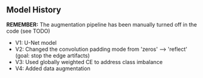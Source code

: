 ## Model History

**REMEMBER:** The augmentation pipeline has been manually turned off in the code (see TODO)

* V1: U-Net model
* V2: Changed the convolution padding mode from 'zeros' --> 'reflect' (goal: stop the edge artifacts)
* V3: Used globally weighted CE to address class imbalance
* V4: Added data augmentation